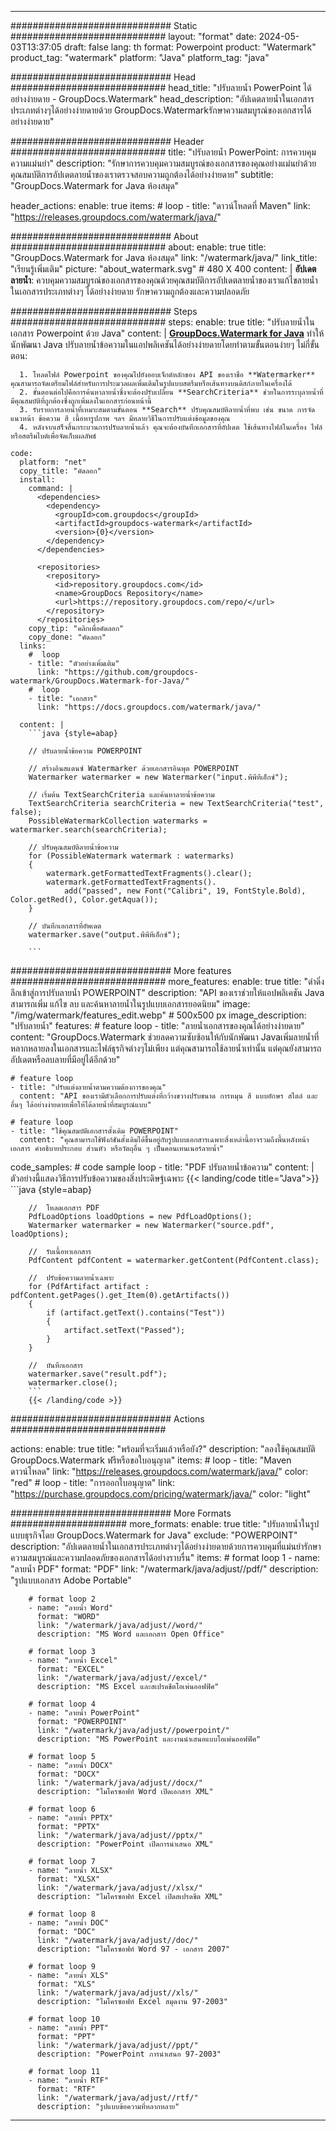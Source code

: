 
---
############################# Static ############################
layout: "format"
date:  2024-05-03T13:37:05
draft: false
lang: th
format: Powerpoint
product: "Watermark"
product_tag: "watermark"
platform: "Java"
platform_tag: "java"

############################# Head ############################
head_title: "ปรับลายน้ำ PowerPoint ได้อย่างง่ายดาย - GroupDocs.Watermark"
head_description: "อัปเดตลายน้ำในเอกสารประเภทต่างๆได้อย่างง่ายดายด้วย GroupDocs.Watermarkรักษาความสมบูรณ์ของเอกสารได้อย่างง่ายดาย"

############################# Header ############################
title: "ปรับลายน้ำ PowerPoint: การควบคุมความแม่นยำ" 
description: "รักษาการควบคุมความสมบูรณ์ของเอกสารของคุณอย่างแม่นยำด้วยคุณสมบัติการอัปเดตลายน้ำของเราตรวจสอบความถูกต้องได้อย่างง่ายดาย"
subtitle: "GroupDocs.Watermark for Java ห้องสมุด" 

header_actions:
  enable: true
  items:
    #  loop
    - title: "ดาวน์โหลดที่ Maven"
      link: "https://releases.groupdocs.com/watermark/java/"
      
############################# About ############################
about:
    enable: true
    title: "GroupDocs.Watermark for Java ห้องสมุด"
    link: "/watermark/java/"
    link_title: "เรียนรู้เพิ่มเติม"
    picture: "about_watermark.svg" # 480 X 400
    content: |
       **อัปเดตลายน้ำ**: ควบคุมความสมบูรณ์ของเอกสารของคุณด้วยคุณสมบัติการอัปเดตลายน้ำของเราแก้ไขลายน้ำในเอกสารประเภทต่างๆ ได้อย่างง่ายดาย รักษาความถูกต้องและความปลอดภัย

############################# Steps ############################
steps:
    enable: true
    title: "ปรับลายน้ำในเอกสาร Powerpoint ด้วย Java"
    content: |
      **[GroupDocs.Watermark for Java](https://products.groupdocs.com/watermark/java/)** ทำให้นักพัฒนา Java ปรับลายน้ำข้อความในแอปพลิเคชันได้อย่างง่ายดายโดยทำตามขั้นตอนง่ายๆ ไม่กี่ขั้นตอน:
      
      1. โหลดไฟล์ Powerpoint ของคุณไปยังออบเจ็กต์หลักของ API ของเราชื่อ **Watermarker** คุณสามารถจัดเตรียมไฟล์สำหรับการประมวลผลเพิ่มเติมในรูปแบบสตรีมหรือเส้นทางบนดิสก์ภายในเครื่องได้
      2. ขั้นตอนต่อไปคือการค้นหาลายน้ำซึ่งจะต้องปรับเปลี่ยน **SearchCriteria** ช่วยในการระบุลายน้ำที่มีคุณสมบัติที่ถูกต้องซึ่งถูกเพิ่มลงในเอกสารก่อนหน้านี้
      3. รับรายการลายน้ำที่เหมาะสมตามขั้นตอน **Search** ปรับคุณสมบัติลายน้ำที่พบ เช่น ขนาด การจัดแนวหน้า ข้อความ สี เนื้อหารูปภาพ ฯลฯ มีหลายวิธีในการปรับแต่งข้อมูลของคุณ
      4. หลังจากเสร็จสิ้นกระบวนการปรับลายน้ำแล้ว คุณจะต้องบันทึกเอกสารที่อัปเดต ใช้เส้นทางไฟล์ในเครื่อง ไฟล์หรือสตรีมไบต์เพื่อจัดเก็บผลลัพธ์
   
    code:
      platform: "net"
      copy_title: "คัดลอก"
      install:
        command: |
          <dependencies>
            <dependency>
              <groupId>com.groupdocs</groupId>
              <artifactId>groupdocs-watermark</artifactId>
              <version>{0}</version>
            </dependency>
          </dependencies>

          <repositories>
            <repository>
              <id>repository.groupdocs.com</id>
              <name>GroupDocs Repository</name>
              <url>https://repository.groupdocs.com/repo/</url>
            </repository>
          </repositories>
        copy_tip: "คลิกเพื่อคัดลอก"
        copy_done: "คัดลอก"
      links:
        #  loop
        - title: "ตัวอย่างเพิ่มเติม"
          link: "https://github.com/groupdocs-watermark/GroupDocs.Watermark-for-Java/"
        #  loop
        - title: "เอกสาร"
          link: "https://docs.groupdocs.com/watermark/java/"
          
      content: |
        ```java {style=abap}

        // ปรับลายน้ำข้อความ POWERPOINT

        // สร้างอินสแตนซ์ Watermarker ด้วยเอกสารอินพุต POWERPOINT
        Watermarker watermarker = new Watermarker("input.พีพีทีเอ็กซ์");

        // เริ่มต้น TextSearchCriteria และค้นหาลายน้ำข้อความ
        TextSearchCriteria searchCriteria = new TextSearchCriteria("test", false);
        PossibleWatermarkCollection watermarks = watermarker.search(searchCriteria);
        
        // ปรับคุณสมบัติลายน้ำข้อความ
        for (PossibleWatermark watermark : watermarks)
        {
            watermark.getFormattedTextFragments().clear();
            watermark.getFormattedTextFragments().
                add("passed", new Font("Calibri", 19, FontStyle.Bold), Color.getRed(), Color.getAqua());
        }

        // บันทึกเอกสารที่อัพเดต
        watermarker.save("output.พีพีทีเอ็กซ์");
        
        ```            
        
############################# More features ############################
more_features:
  enable: true
  title: "ดำดิ่งลึกเข้าสู่การปรับลายน้ำ POWERPOINT"
  description: "API ของเราช่วยให้แอปพลิเคชัน Java สามารถเพิ่ม แก้ไข ลบ และค้นหาลายน้ำในรูปแบบเอกสารยอดนิยม"
  image: "/img/watermark/features_edit.webp" # 500x500 px
  image_description: "ปรับลายน้ำ"
  features:
    # feature loop
    - title: "ลายน้ำเอกสารของคุณได้อย่างง่ายดาย"
      content: "GroupDocs.Watermark ช่วยลดความซับซ้อนให้กับนักพัฒนา Javaเพิ่มลายน้ำที่หลากหลายลงในเอกสารและไฟล์ธุรกิจต่างๆไม่เพียง แต่คุณสามารถใช้ลายน้ำเท่านั้น แต่คุณยังสามารถอัปเดตหรือลบลายที่มีอยู่ได้อีกด้วย"

    # feature loop
    - title: "ปรับแต่งลายน้ำตามความต้องการของคุณ"
      content: "API ของเรามีตัวเลือกการปรับแต่งที่กว้างขวางปรับขนาด การหมุน สี แบบอักษร สไตล์ และอื่นๆ ได้อย่างง่ายดายเพื่อให้ได้ลายน้ำที่สมบูรณ์แบบ"

    # feature loop
    - title: "ใช้คุณสมบัติเอกสารดั้งเดิม POWERPOINT"
      content: "คุณสามารถใช้ฟังก์ชันดั้งเดิมได้ขึ้นอยู่กับรูปแบบเอกสารเฉพาะสิ่งเหล่านี้อาจรวมถึงพื้นหลังหน้าเอกสาร คำอธิบายประกอบ ส่วนหัว หรือวัตถุอื่น ๆ เป็นคอนเทนเนอร์ลายน้ำ"
      
  code_samples:
    # code sample loop
    - title: "PDF ปรับลายน้ำข้อความ"
      content: |
        ตัวอย่างนี้แสดงวิธีการปรับข้อความของสิ่งประดิษฐ์เฉพาะ
        {{< landing/code title="Java">}}
        ```java {style=abap}
        
        //  โหลดเอกสาร PDF
        PdfLoadOptions loadOptions = new PdfLoadOptions();
        Watermarker watermarker = new Watermarker("source.pdf", loadOptions);

        //  รับเนื้อหาเอกสาร
        PdfContent pdfContent = watermarker.getContent(PdfContent.class);

        //  ปรับข้อความลายน้ำเฉพาะ
        for (PdfArtifact artifact : pdfContent.getPages().get_Item(0).getArtifacts())
        {
            if (artifact.getText().contains("Test"))
            {
                artifact.setText("Passed");
            }
        }

        //  บันทึกเอกสาร
        watermarker.save("result.pdf");
        watermarker.close();
        ```
        {{< /landing/code >}}


############################# Actions ############################

actions:
  enable: true
  title: "พร้อมที่จะเริ่มแล้วหรือยัง?"
  description: "ลองใช้คุณสมบัติ GroupDocs.Watermark ฟรีหรือขอใบอนุญาต"
  items:
    #  loop
    - title: "Maven ดาวน์โหลด"
      link: "https://releases.groupdocs.com/watermark/java/"
      color: "red"
        #  loop
    - title: "การออกใบอนุญาต"
      link: "https://purchase.groupdocs.com/pricing/watermark/java/"
      color: "light"


############################# More Formats #####################
more_formats:
    enable: true
    title: "ปรับลายน้ำในรูปแบบธุรกิจโดย GroupDocs.Watermark for Java"
    exclude: "POWERPOINT"
    description: "อัปเดตลายน้ำในเอกสารประเภทต่างๆได้อย่างง่ายดายด้วยการควบคุมที่แม่นยำรักษาความสมบูรณ์และความปลอดภัยของเอกสารได้อย่างราบรื่น"
    items: 
        # format loop 1
        - name: "ลายน้ำ PDF"
          format: "PDF"
          link: "/watermark/java/adjust//pdf/"
          description: "รูปแบบเอกสาร Adobe Portable"

        # format loop 2
        - name: "ลายน้ำ Word"
          format: "WORD"
          link: "/watermark/java/adjust//word/"
          description: "MS Word และเอกสาร Open Office"
          
        # format loop 3
        - name: "ลายน้ำ Excel"
          format: "EXCEL"
          link: "/watermark/java/adjust//excel/"
          description: "MS Excel และสเปรดชีตโอเพ่นออฟฟิศ"

        # format loop 4
        - name: "ลายน้ำ PowerPoint"
          format: "POWERPOINT"
          link: "/watermark/java/adjust//powerpoint/"
          description: "MS PowerPoint และงานนำเสนอแบบโอเพ่นออฟฟิศ"

        # format loop 5
        - name: "ลายน้ำ DOCX"
          format: "DOCX"
          link: "/watermark/java/adjust//docx/"
          description: "ไมโครซอฟท์ Word เปิดเอกสาร XML"
          
        # format loop 6
        - name: "ลายน้ำ PPTX"
          format: "PPTX"
          link: "/watermark/java/adjust//pptx/"
          description: "PowerPoint เปิดการนำเสนอ XML"
          
        # format loop 7
        - name: "ลายน้ำ XLSX"
          format: "XLSX"
          link: "/watermark/java/adjust//xlsx/"
          description: "ไมโครซอฟท์ Excel เปิดสเปรดชีต XML"

        # format loop 8
        - name: "ลายน้ำ DOC"
          format: "DOC"
          link: "/watermark/java/adjust//doc/"
          description: "ไมโครซอฟท์ Word 97 - เอกสาร 2007"

        # format loop 9
        - name: "ลายน้ำ XLS"
          format: "XLS"
          link: "/watermark/java/adjust//xls/"
          description: "ไมโครซอฟท์ Excel สมุดงาน 97-2003"

        # format loop 10
        - name: "ลายน้ำ PPT"
          format: "PPT"
          link: "/watermark/java/adjust//ppt/"
          description: "PowerPoint การนำเสนอ 97-2003"

        # format loop 11
        - name: "ลายน้ำ RTF"
          format: "RTF"
          link: "/watermark/java/adjust//rtf/"
          description: "รูปแบบข้อความที่หลากหลาย"

---